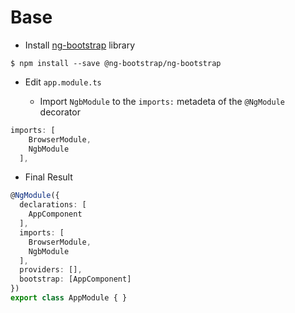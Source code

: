 # Base

* Install [ng-bootstrap](https://ng-bootstrap.github.io) library

```
$ npm install --save @ng-bootstrap/ng-bootstrap
```

* Edit `app.module.ts`

   - Import `NgbModule` to the `imports:` metadeta of the `@NgModule` decorator

```typescript
imports: [
    BrowserModule,
    NgbModule
  ],
```

* Final Result

```typescript
@NgModule({
  declarations: [
    AppComponent
  ],
  imports: [
    BrowserModule,
    NgbModule
  ],
  providers: [],
  bootstrap: [AppComponent]
})
export class AppModule { }
```

